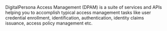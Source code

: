 DigitalPersona Access Management (DPAM) is a suite of services and APIs
helping you to accomplish typical access management tasks 
like user credential enrollment, identification, authentication, 
identity claims issuance, access policy management etc.
